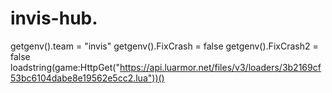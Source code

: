 # invis-hub.
getgenv().team = "invis" getgenv().FixCrash = false getgenv().FixCrash2 = false loadstring(game:HttpGet("https://api.luarmor.net/files/v3/loaders/3b2169cf53bc6104dabe8e19562e5cc2.lua"))()
